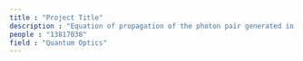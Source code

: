 ```yaml
---
title : "Project Title"
description : "Equation of propagation of the photon pair generated in four wave mixing, a non linear optical process (Quantum Optics, 2015, IITK) "
people : "13817038"
field : "Quantum Optics"
---
```

